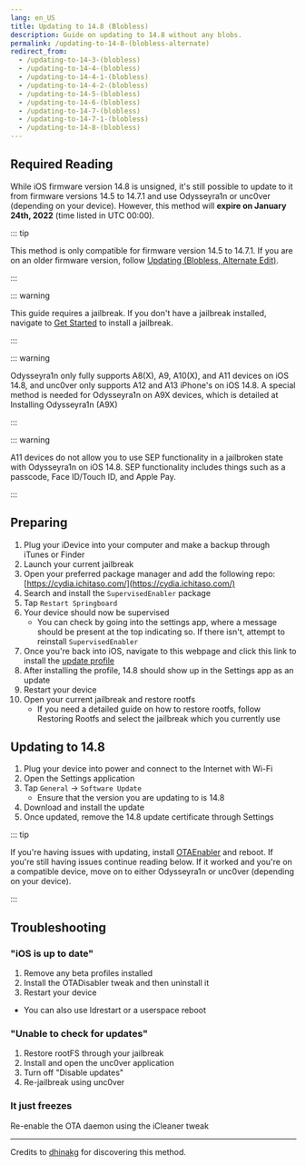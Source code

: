 ```yaml
---
lang: en_US
title: Updating to 14.8 (Blobless)
description: Guide on updating to 14.8 without any blobs.
permalink: /updating-to-14-8-(blobless-alternate)
redirect_from:
  - /updating-to-14-3-(blobless)
  - /updating-to-14-4-(blobless)
  - /updating-to-14-4-1-(blobless)
  - /updating-to-14-4-2-(blobless)
  - /updating-to-14-5-(blobless)
  - /updating-to-14-6-(blobless)
  - /updating-to-14-7-(blobless)
  - /updating-to-14-7-1-(blobless)
  - /updating-to-14-8-(blobless)
---
```


## Required Reading

While iOS firmware version 14.8 is unsigned, it's still possible to update to it from firmware versions 14.5 to 14.7.1 and use Odysseyra1n or unc0ver (depending on your device). However, this method will **expire on January 24th, 2022** (time listed in UTC 00:00).

::: tip

This method is only compatible for firmware version 14.5 to 14.7.1. If you are on an older firmware version, follow [Updating (Blobless, Alternate Edit)](/updating-alternate-edit).

:::

::: warning

This guide requires a jailbreak. If you don't have a jailbreak installed, navigate to [Get Started](/get-started) to install a jailbreak.

:::

::: warning

Odysseyra1n only fully supports A8(X), A9, A10(X), and A11 devices on iOS 14.8, and unc0ver only supports A12 and A13 iPhone's on iOS 14.8. A special method is needed for Odysseyra1n on A9X devices, which is detailed at <router-link to="/installing-odysseyra1n-a9x">Installing Odysseyra1n (A9X)</router-link>

:::

::: warning

A11 devices do not allow you to use SEP functionality in a jailbroken state with Odysseyra1n on iOS 14.8. SEP functionality includes things such as a passcode, Face ID/Touch ID, and Apple Pay.

:::

## Preparing

1. Plug your iDevice into your computer and make a backup through iTunes or Finder
1. Launch your current jailbreak
1. Open your preferred package manager and add the following repo: [https://cydia.ichitaso.com/](https://cydia.ichitaso.com/)
1. Search and install the `SupervisedEnabler` package
1. Tap `Restart Springboard`
1. Your device should now be supervised
    - You can check by going into the settings app, where a message should be present at the top indicating so. If there isn't, attempt to reinstall `SupervisedEnabler`
1. Once you're back into iOS, navigate to this webpage and click this link to install the [update profile](https://cdn.discordapp.com/attachments/688122358107603013/829323445200355359/90_Day_Delay.mobileconfig)
1. After installing the profile, 14.8 should show up in the Settings app as an update
1. Restart your device
1. Open your current jailbreak and restore rootfs
    - If you need a detailed guide on how to restore rootfs, follow <router-link to="/restoring-rootfs">Restoring Rootfs</router-link> and select the jailbreak which you currently use

## Updating to 14.8

1. Plug your device into power and connect to the Internet with Wi-Fi
1. Open the Settings application
1. Tap `General` -> `Software Update`
    - Ensure that the version you are updating to is 14.8
1. Download and install the update
1. Once updated, remove the 14.8 update certificate through Settings

::: tip

If you're having issues with updating, install [OTAEnabler](https://repo.cadoth.net/) and reboot. If you're still having issues continue reading below. If it worked and you're on a compatible device, move on to either <router-link to="/installing-odysseyra1n">Odysseyra1n</router-link> or <router-link to="/installing-unc0ver">unc0ver</router-link> (depending on your device).

:::

## Troubleshooting

### "iOS is up to date"

1. Remove any beta profiles installed
1. Install the OTADisabler tweak and then uninstall it
1. Restart your device
  - You can also use ldrestart or a userspace reboot

### "Unable to check for updates"

1. Restore rootFS through your jailbreak
1. Install and open the <router-link to="/installing-unc0ver">unc0ver</router-link> application
1. Turn off "Disable updates"
1. Re-jailbreak using unc0ver

### It just freezes

Re-enable the OTA daemon using the iCleaner tweak

---

Credits to [dhinakg](https://github.com/dhinakg/) for discovering this method.

